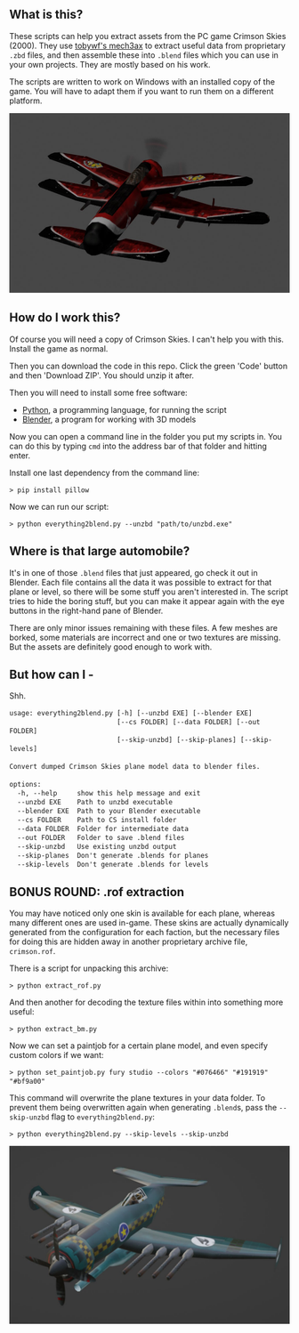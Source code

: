 ## What is this?

These scripts can help you extract assets from the PC game Crimson Skies (2000). They use [tobywf's mech3ax](https://github.com/TerranMechworks/mech3ax) to extract useful data from proprietary `.zbd` files, and then assemble these into `.blend` files which you can use in your own projects. They are mostly based on his work.

The scripts are written to work on Windows with an installed copy of the game. You will have to adapt them if you want to run them on a different platform.

![Exported Devastator model shown in Blender](devastator.jpg)

## How do I work this?

Of course you will need a copy of Crimson Skies. I can't help you with this. Install the game as normal.

Then you can download the code in this repo. Click the green 'Code' button and then 'Download ZIP'. You should unzip it after.

Then you will need to install some free software:

- [Python](https://www.python.org/downloads/), a programming language, for running the script
- [Blender](https://www.blender.org/download/), a program for working with 3D models

Now you can open a command line in the folder you put my scripts in. You can do this by typing `cmd` into the address bar of that folder and hitting enter.

Install one last dependency from the command line:
```
> pip install pillow
```
Now we can run our script:
```
> python everything2blend.py --unzbd "path/to/unzbd.exe"
```

## Where is that large automobile?

It's in one of those `.blend` files that just appeared, go check it out in Blender. Each file contains all the data it was possible to extract for that plane or level, so there will be some stuff you aren't interested in. The script tries to hide the boring stuff, but you can make it appear again with the eye buttons in the right-hand pane of Blender.

There are only minor issues remaining with these files. A few meshes are borked, some materials are incorrect and one or two textures are missing. But the assets are definitely good enough to work with.

## But how can I - 

Shh.
```
usage: everything2blend.py [-h] [--unzbd EXE] [--blender EXE]
                           [--cs FOLDER] [--data FOLDER] [--out FOLDER]
                           [--skip-unzbd] [--skip-planes] [--skip-levels]

Convert dumped Crimson Skies plane model data to blender files.

options:
  -h, --help     show this help message and exit
  --unzbd EXE    Path to unzbd executable
  --blender EXE  Path to your Blender executable
  --cs FOLDER    Path to CS install folder
  --data FOLDER  Folder for intermediate data
  --out FOLDER   Folder to save .blend files
  --skip-unzbd   Use existing unzbd output
  --skip-planes  Don't generate .blends for planes
  --skip-levels  Don't generate .blends for levels
```

## BONUS ROUND: .rof extraction

You may have noticed only one skin is available for each plane, whereas many different ones are used in-game. These skins are actually dynamically generated from the configuration for each faction, but the necessary files for doing this are hidden away in another proprietary archive file, `crimson.rof`.

There is a script for unpacking this archive:
```
> python extract_rof.py
```
And then another for decoding the texture files within into something more useful:
```
> python extract_bm.py
```

Now we can set a paintjob for a certain plane model, and even specify custom colors if we want:
```
> python set_paintjob.py fury studio --colors "#076466" "#191919" "#bf9a00"
```
This command will overwrite the plane textures in your data folder. To prevent them being overwritten again when generating `.blend`s, pass the `--skip-unzbd` flag to `everything2blend.py`:
```
> python everything2blend.py --skip-levels --skip-unzbd
```
![Exported Fury model with a custom paintjob](fury.jpg)
